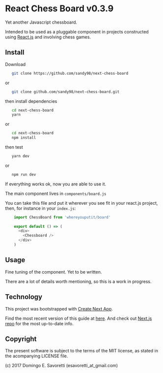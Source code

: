 # React Chess Board v0.3.9

Yet another Javascript chessboard.

Intended to be used as a pluggable component in projects constructed using [React.js](https://reactjs.org/)
 and involving chess games.


## Install

Download
```sh
   git clone https://github.com/sandy98/next-chess-board
```
or
```sh
   git clone github.com/sandy98/next-chess-board.git
```
then install dependencies
```sh
   cd next-chess-board
   yarn
```
or
```sh
   cd next-chess-board
   npm install
```
then test
```sh
   yarn dev
```
or
```sh
   npm run dev
```

If everything works ok, now you are able to use it.

The main component lives in `components/board.js`

You can take this file and put it wherever you see fit in your react.js project, then, for instance in your `index.js`:

```js  
    import ChessBoard from 'whereyouputit/board'
    
    export default () => (
      <div>
        <Chessboard />
      </div>
    )
```

## Usage

Fine tuning of the component.
Yet to be written.

There are a lot of details worth mentioning, so this is a work in progress.

## Technology

This project was bootstrapped with [Create Next App](https://github.com/segmentio/create-next-app).

Find the most recent version of this guide at [here](https://github.com/segmentio/create-next-app/blob/master/lib/templates/default/README.md). And check out [Next.js repo](https://github.com/zeit/next.js) for the most up-to-date info.

## Copyright

The present software is subject to the terms of the MIT license, as stated in the acompanying LICENSE file.

(c) 2017 Domingo E. Savoretti (esavoretti_at_gmail.com)


